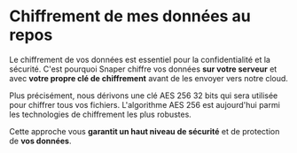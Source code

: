# Chiffrement de mes données au repos

Le chiffrement de vos données est essentiel pour la confidentialité et la sécurité. C'est pourquoi Snaper chiffre vos données **sur votre serveur** et avec **votre propre clé de chiffrement** avant de les envoyer vers notre cloud.

Plus précisément, nous dérivons une clé AES 256 32 bits qui sera utilisée pour chiffrer tous vos fichiers. L'algorithme AES 256 est aujourd'hui parmi les technologies de chiffrement les plus robustes.

Cette approche vous **garantit un haut niveau de sécurité** et de protection de **vos données**.
